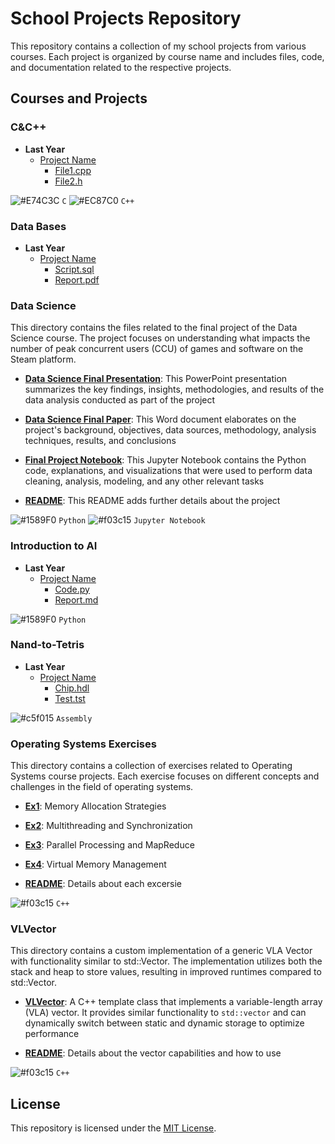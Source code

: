 # School Projects Repository

This repository contains a collection of my school projects from various courses. Each project is organized by course name and includes files, code, and documentation related to the respective projects.

## Courses and Projects

### C&C++

- **Last Year**
  - [Project Name](C%26C%2B%2B/Last%20Year/Project%20Name)
    - [File1.cpp](C%26C%2B%2B/Last%20Year/Project%20Name/File1.cpp)
    - [File2.h](C%26C%2B%2B/Last%20Year/Project%20Name/File2.h)

![#E74C3C](https://via.placeholder.com/15/E74C3C/000000?text=+) `C` ![#EC87C0](https://via.placeholder.com/15/EC87C0/000000?text=+) `C++`

### Data Bases

- **Last Year**
  - [Project Name](Data%20Bases/Last%20Year/Project%20Name)
    - [Script.sql](Data%20Bases/Last%20Year/Project%20Name/Script.sql)
    - [Report.pdf](Data%20Bases/Last%20Year/Project%20Name/Report.pdf)

### Data Science

This directory contains the files related to the final project of the Data Science course. The project focuses on understanding what impacts the number of peak concurrent users (CCU) of games and software on the Steam platform.

- **[Data Science Final Presentation](Data%20Science/Data%20Science%20Final%20Project.pptx)**: This PowerPoint presentation summarizes the key findings, insights, methodologies, and results of the data analysis conducted as part of the project

- **[Data Science Final Paper](Data%20Science/Data%20Science%20Final.docs)**: This Word document elaborates on the project's background, objectives, data sources, methodology, analysis techniques, results, and conclusions

- **[Final Project Notebook](Data%20Science/main.ipynb)**: This Jupyter Notebook contains the Python code, explanations, and visualizations that were used to perform data cleaning, analysis, modeling, and any other relevant tasks

- **[README](Data%20Science/README.md)**: This README adds further details about the project

![#1589F0](https://via.placeholder.com/15/1589F0/000000?text=+) `Python` ![#f03c15](https://via.placeholder.com/15/f03c15/000000?text=+) `Jupyter Notebook`

### Introduction to AI

- **Last Year**
  - [Project Name](Introduction%20to%20AI/Last%20Year/Project%20Name)
    - [Code.py](Introduction%20to%20AI/Last%20Year/Project%20Name/Code.py)
    - [Report.md](Introduction%20to%20AI/Last%20Year/Project%20Name/Report.md)

![#1589F0](https://via.placeholder.com/15/1589F0/000000?text=+) `Python`

### Nand-to-Tetris

- **Last Year**
  - [Project Name](Nand-to-Tetris/Last%20Year/Project%20Name)
    - [Chip.hdl](Nand-to-Tetris/Last%20Year/Project%20Name/Chip.hdl)
    - [Test.tst](Nand-to-Tetris/Last%20Year/Project%20Name/Test.tst)
   
![#c5f015](https://via.placeholder.com/15/c5f015/000000?text=+) `Assembly`
 
### Operating Systems Exercises

This directory contains a collection of exercises related to Operating Systems course projects. Each exercise focuses on different concepts and challenges in the field of operating systems.

- **[Ex1](Operating%20Systems/Ex1)**: Memory Allocation Strategies

- **[Ex2](Operating%20Systems/Ex2)**: Multithreading and Synchronization

- **[Ex3](Operating%20Systems/Ex3)**: Parallel Processing and MapReduce

- **[Ex4](Operating%20Systems/Ex4)**: Virtual Memory Management

- **[README](Operating%20Systems/README.md)**: Details about each excersie

![#f03c15](https://via.placeholder.com/15/f03c15/000000?text=+) `C++`

### VLVector

This directory contains a custom implementation of a generic VLA Vector with functionality similar to std::Vector. The implementation utilizes both the stack and heap to store values, resulting in improved runtimes compared to std::Vector.

- **[VLVector](VLVector)**: A C++ template class that implements a variable-length array (VLA) vector. It provides similar functionality to `std::vector` and can dynamically switch between static and dynamic storage to optimize performance
  
- **[README](VLVector/README.md)**: Details about the vector capabilities and how to use

![#f03c15](https://via.placeholder.com/15/f03c15/000000?text=+) `C++`

## License

This repository is licensed under the [MIT License](LICENSE).
